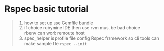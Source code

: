 Rspec basic tutorial
========================
 
> 1.  how to set up
         use Gemfile bundle
> 2.  if  choice rubymine IDE 
       then use rvm must be bad choice  
       rbenv can work remoute host
> 3.  spec_helper is profile file config Rspec framework  so cli tools can make sample file ```rspec --init```

